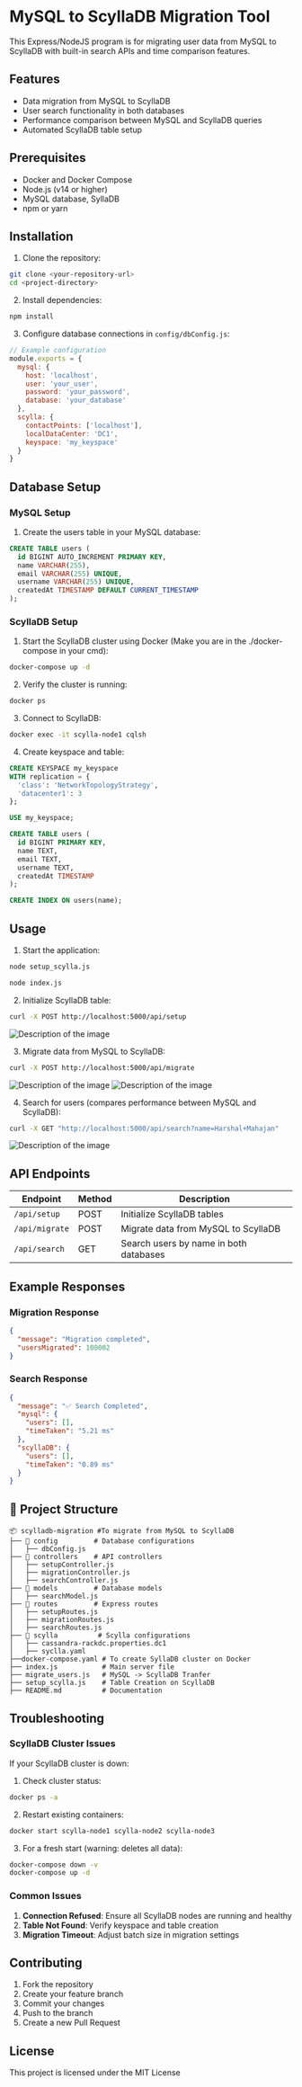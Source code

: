 # MySQL to ScyllaDB Migration Tool
This Express/NodeJS program is for migrating user data from MySQL to ScyllaDB with built-in search APIs and time comparison features.

## Features
- Data migration from MySQL to ScyllaDB
- User search functionality in both databases
- Performance comparison between MySQL and ScyllaDB queries
- Automated ScyllaDB table setup

## Prerequisites
- Docker and Docker Compose
- Node.js (v14 or higher)
- MySQL database, SyllaDB
- npm or yarn

## Installation

1. Clone the repository:
```bash
git clone <your-repository-url>
cd <project-directory>
```

2. Install dependencies:
```bash
npm install
```

3. Configure database connections in `config/dbConfig.js`:
```javascript
// Example configuration
module.exports = {
  mysql: {
    host: 'localhost',
    user: 'your_user',
    password: 'your_password',
    database: 'your_database'
  },
  scylla: {
    contactPoints: ['localhost'],
    localDataCenter: 'DC1',
    keyspace: 'my_keyspace'
  }
}
```

## Database Setup

### MySQL Setup

1. Create the users table in your MySQL database:
```sql
CREATE TABLE users (
  id BIGINT AUTO_INCREMENT PRIMARY KEY,
  name VARCHAR(255),
  email VARCHAR(255) UNIQUE,
  username VARCHAR(255) UNIQUE,
  createdAt TIMESTAMP DEFAULT CURRENT_TIMESTAMP
);
```

### ScyllaDB Setup

1. Start the ScyllaDB cluster using Docker (Make you are in the ./docker-compose in your cmd):
```bash
docker-compose up -d
```

2. Verify the cluster is running:
```bash
docker ps
```

3. Connect to ScyllaDB:
```bash
docker exec -it scylla-node1 cqlsh
```

4. Create keyspace and table:
```sql
CREATE KEYSPACE my_keyspace 
WITH replication = {
  'class': 'NetworkTopologyStrategy', 
  'datacenter1': 3
};

USE my_keyspace;

CREATE TABLE users (
  id BIGINT PRIMARY KEY,
  name TEXT,
  email TEXT,
  username TEXT,
  createdAt TIMESTAMP
);

CREATE INDEX ON users(name);
```

## Usage

1. Start the application:

```bash
node setup_scylla.js
```
```bash
node index.js
```

2. Initialize ScyllaDB table:
```bash
curl -X POST http://localhost:5000/api/setup
```
![Description of the image](screenshots/setup-ss.png)

3. Migrate data from MySQL to ScyllaDB:
```bash
curl -X POST http://localhost:5000/api/migrate
```
![Description of the image](screenshots/migration-ss.png)
![Description of the image](screenshots/migration-console.png)

4. Search for users (compares performance between MySQL and ScyllaDB):
```bash
curl -X GET "http://localhost:5000/api/search?name=Harshal+Mahajan"
```
![Description of the image](screenshots/search-ss.png)

## API Endpoints

| Endpoint | Method | Description |
|----------|--------|-------------|
| `/api/setup` | POST | Initialize ScyllaDB tables |
| `/api/migrate` | POST | Migrate data from MySQL to ScyllaDB |
| `/api/search` | GET | Search users by name in both databases |

## Example Responses

### Migration Response
```json
{
  "message": "Migration completed",
  "usersMigrated": 100002
}
```

### Search Response
```json
{
  "message": "✅ Search Completed",
  "mysql": {
    "users": [],
    "timeTaken": "5.21 ms"
  },
  "scyllaDB": {
    "users": [],
    "timeTaken": "0.89 ms"
  }
}
```

## 📂 Project Structure
```
📦 scylladb-migration #To migrate from MySQL to ScyllaDB
├── 📂 config         # Database configurations
│   ├── dbConfig.js
├── 📂 controllers    # API controllers
│   ├── setupController.js
│   ├── migrationController.js
│   ├── searchController.js
├── 📂 models         # Database models
│   ├── searchModel.js
├── 📂 routes         # Express routes
│   ├── setupRoutes.js
│   ├── migrationRoutes.js
│   ├── searchRoutes.js
├── 📂 scylla          # Scylla configurations
│   ├── cassandra-rackdc.properties.dc1
│   ├── syclla.yaml
├──docker-compose.yaml # To create SyllaDB cluster on Docker
├── index.js           # Main server file
├── migrate_users.js   # MySQL -> ScyllaDB Tranfer
├── setup_scylla.js    # Table Creation on ScyllaDB
├── README.md          # Documentation
```

## Troubleshooting

### ScyllaDB Cluster Issues

If your ScyllaDB cluster is down:

1. Check cluster status:
```bash
docker ps -a
```

2. Restart existing containers:
```bash
docker start scylla-node1 scylla-node2 scylla-node3
```

3. For a fresh start (warning: deletes all data):
```bash
docker-compose down -v
docker-compose up -d
```

### Common Issues

1. **Connection Refused**: Ensure all ScyllaDB nodes are running and healthy
2. **Table Not Found**: Verify keyspace and table creation
3. **Migration Timeout**: Adjust batch size in migration settings

## Contributing

1. Fork the repository
2. Create your feature branch
3. Commit your changes
4. Push to the branch
5. Create a new Pull Request

## License

This project is licensed under the MIT License